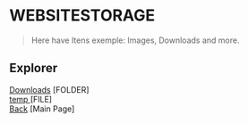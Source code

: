 # WEBSITESTORAGE

> Here have Itens exemple: Images, Downloads and more.

## Explorer

<a href="Downloads">Downloads</a> [FOLDER] \
<a href="https://raw.githubusercontent.com/gabrielramires/MinecraftServerMenu/Website/WebSiteStorage/temp">temp </a> [FILE] \
<a href="..">Back</a> [Main Page]
